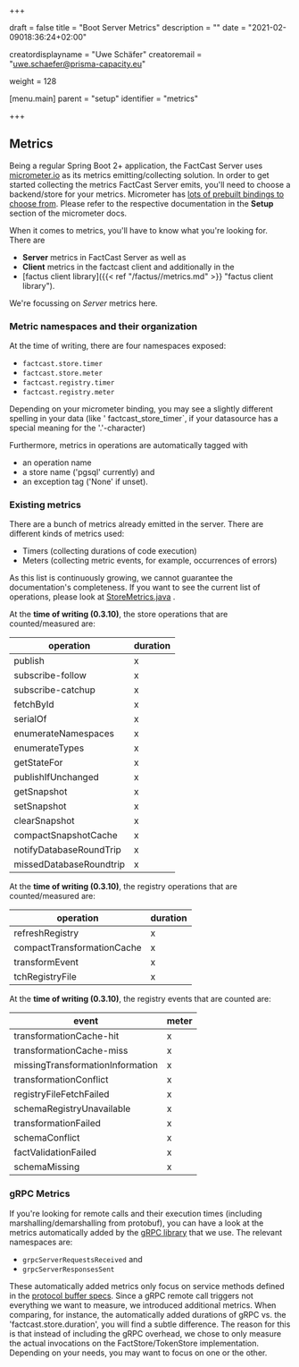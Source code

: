 +++ 

draft = false 
title = "Boot Server Metrics"
description = ""
date = "2021-02-09018:36:24+02:00"

creatordisplayname = "Uwe Schäfer"
creatoremail = "uwe.schaefer@prisma-capacity.eu"

weight = 128

[menu.main]
parent = "setup"
identifier = "metrics"

+++

## Metrics

Being a regular Spring Boot 2+ application, the FactCast Server uses [micrometer.io](https://micrometer.io) as its
metrics emitting/collecting solution. In order to get started collecting the metrics FactCast Server emits, you'll need
to choose a backend/store for your metrics. Micrometer
has [lots of prebuilt bindings to choose from](https://micrometer.io/docs). Please refer to the respective documentation
in the **Setup** section of the micrometer docs.

When it comes to metrics, you'll have to know what you're looking for. There are 

* **Server** metrics in FactCast Server as well as
* **Client** metrics in the factcast client and additionally in the
* [factus client library]({{< ref "/factus//metrics.md" >}} "factus client library"). 
  
We're focussing on *Server* metrics here.

### Metric namespaces and their organization

At the time of writing, there are four namespaces exposed:

* `factcast.store.timer`
* `factcast.store.meter`
* `factcast.registry.timer`
* `factcast.registry.meter`

Depending on your micrometer binding, you may see a slightly different spelling in your data (like '
factcast_store_timer`, if your datasource has a special meaning for the '.'-character)

Furthermore, metrics in operations are automatically tagged with 

* an operation name 
* a store name ('pgsql' currently) and 
* an exception tag ('None' if unset).

### Existing metrics

There are a bunch of metrics already emitted in the server. There are different kinds of metrics used:

* Timers (collecting durations of code execution)
* Meters (collecting metric events, for example, occurrences of errors)

As this list is continuously growing, we cannot guarantee
the documentation's completeness. If you want to see the current list of operations, please look
at [StoreMetrics.java](https://github.com/factcast/factcast/blob/issue1163/factcast-store-pgsql/src/main/java/org/factcast/store/pgsql/internal/StoreMetrics.java)
.

At the **time of writing (0.3.10)**, the store operations that are counted/measured are:

| operation | duration  |
|---|---|
|    publish |  x |
|    subscribe-follow |x |
|    subscribe-catchup | x |
|    fetchById | x |
|    serialOf |  x |
|    enumerateNamespaces | x |
|    enumerateTypes |  x |
|    getStateFor |  x |
|    publishIfUnchanged | x |
|    getSnapshot | x |
|    setSnapshot  | x |
|    clearSnapshot  | x |
|    compactSnapshotCache  | x |
|    notifyDatabaseRoundTrip | x |
|    missedDatabaseRoundtrip | x |  

At the **time of writing (0.3.10)**, the registry operations that are counted/measured are:

| operation |  duration  |
|---|---|
| refreshRegistry | x |
| compactTransformationCache | x |
| transformEvent | x  |
| tchRegistryFile | x |

At the **time of writing (0.3.10)**, the registry events that are counted are:

| event | meter  |
|---|---|
|    transformationCache-hit  | x | 
|    transformationCache-miss | x | 
|    missingTransformationInformation | x | 
|    transformationConflict | x | 
|    registryFileFetchFailed | x | 
|    schemaRegistryUnavailable | x | 
|    transformationFailed | x | 
|    schemaConflict | x | 
|    factValidationFailed | x | 
|    schemaMissing | x | 

### gRPC Metrics

If you're looking for remote calls and their execution times (including marshalling/demarshalling from protobuf), you can have a look at the metrics automatically added by the [gRPC library](https://yidongnan.github.io/grpc-spring-boot-starter/en/)
that we use.
The relevant namespaces are:

* `grpcServerRequestsReceived` and
* `grpcServerResponsesSent`

These automatically added metrics only focus on service methods defined in the [protocol buffer specs](https://github.com/factcast/factcast/blob/master/factcast-grpc-api/src/main/proto/FactStore.proto). 
Since a gRPC remote call triggers not everything we want to measure, we introduced additional metrics. When comparing, for instance, the automatically added durations of gRPC vs. the 'factcast.store.duration', you will find a subtle difference. The reason for this is that instead of including the gRPC overhead, we chose to only measure the actual invocations on the FactStore/TokenStore implementation. Depending on your needs, you may want to focus on one or the other.
